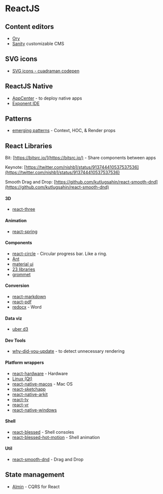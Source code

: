 # ReactJS

## Content editors

* [Ory](https://www.gitbook.com/book/ory/editor/details)
* [Sanity](https://www.sanity.io/) customizable CMS

## SVG icons

* [SVG icons - cuadraman codepen](https://cuadraman/LGoXwz)

## ReactJS Native

* [AppCenter](https://appcenter.ms/) - to deploy native apps
* [Exponent IDE](https://getexponent.com)

## Patterns

* [emerging patterns](https://medium.freecodecamp.org/evolving-patterns-in-react-116140e5fe8f) - Context, HOC, & Render props

## React Libraries

Bit: [https://bitsrc.io/](https://bitsrc.io/) - Share components between apps

Keynote: [https://twitter.com/nishb1/status/913744410537537536](https://twitter.com/nishb1/status/913744410537537536)

Smooth Drag and Drop: [https://github.com/kutlugsahin/react-smooth-dnd](https://github.com/kutlugsahin/react-smooth-dnd)

#### 3D

* [react-three](#)

#### Animation

* [react-spring](#)

#### Components

* [react-circle](#) - Circular progress bar. Like a ring.
* [Ant](https://ant.design/)
* [material ui](http://www.material-ui.com)
* [23 libraries](https://hackernoon.com/23-best-react-ui-component-libraries-and-frameworks-250a81b2ac42)
* [grommet](http://grommet.io/)

#### Conversion

* [react-markdown](https://github.com/rexxars/react-markdown)
* [react-pdf](https://github.com/diegomura/react-pdf)
* [redocx](https://github.com/nitin42/redocx) - Word

#### Data viz

* [uber d3](https://github.com/uber/react-vis-force)

#### Dev Tools

* [why-did-you-update](https://github.com/maicki/why-did-you-update) - to detect unnecessary rendering

#### Platform wrappers

* [react-hardware](https://github.com/iamdustan/react-hardware) - Hardware
* [Linux \(Qt\)](https://github.com/status-im/react-native-desktop)
* [react-native-macos](#) - Mac OS
* [react-sketchapp](http://airbnb.io/react-sketchapp/)
* [react-native-arkit](https://github.com/HippoAR/react-native-arkit)
* [react-tv](https://github.com/react-tv/react-tv)
* [react-vr](https://facebook.github.io/react-vr/)
* [react-native-windows](https://github.com/Microsoft/react-native-windows)

#### Shell

* [react-blessed](https://github.com/Yomguithereal/react-blessed) - Shell consoles
* [react-blessed-hot-motion](https://github.com/gaearon/react-blessed-hot-motion) - Shell animation

#### Util

* [react-smooth-dnd](https://github.com/kutlugsahin/react-smooth-dnd) - Drag and Drop

## State management

* [Almin](https://almin.js.org/) - CQRS for React



